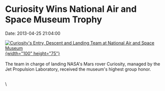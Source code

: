 Curiosity Wins National Air and Space Museum Trophy
===================================================

Date: 2013-04-25 21:04:00

[![Curiosity\'s Entry, Descent and Landing Team at National Air and
Space
Museum](http://www.jpl.nasa.gov/images/msl/20130425/NASM2013-01245-th.jpg){width="100"
height="75"}](http://www.jpl.nasa.gov/news/news.cfm?release=2013-148&rn=news.xml&rst=3778)\
\
The team in charge of landing NASA\'s Mars rover Curiosity, managed by
the Jet Propulsion Laboratory, received the museum\'s highest group
honor.

\
\

